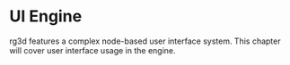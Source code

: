 # UI Engine

rg3d features a complex node-based user interface system. This chapter will cover user interface usage in the engine.
